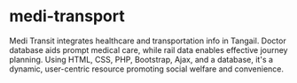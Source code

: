 # medi-transport
Medi Transit integrates healthcare and transportation info in Tangail. Doctor database aids prompt medical care, while rail data enables effective journey planning. Using HTML, CSS, PHP, Bootstrap, Ajax, and a database, it's a dynamic, user-centric resource promoting social welfare and convenience.
